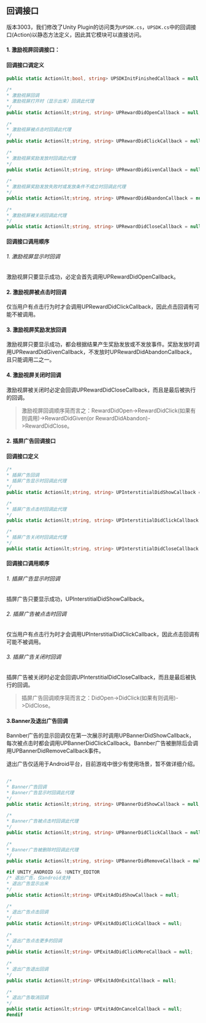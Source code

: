 ## 回调接口

版本3003，我们修改了Unity Plugin的访问类为`UPSDK.cs`，`UPSDK.cs`中的回调接口(Action)以静态方法定义，因此其它模块可以直接访问。

#### 1. 激励视屏回调接口：
#### 回调接口调定义

```csharp
public static Action&lt;bool, string> UPSDKInitFinishedCallback = null;
	 
/*
* 激励视屏回调
* 激励视屏打开时（显示出来）回调此代理
*/
public static Action&lt;string, string> UPRewardDidOpenCallback = null;
		
/*
* 激励视屏被点击时回调此代理
*/
public static Action&lt;string, string> UPRewardDidClickCallback = null;
		
/*
* 激励视屏奖励发放时回调此代理
*/
public static Action&lt;string, string> UPRewardDidGivenCallback = null;
		
/*
* 激励视屏奖励发放失败时或发放条件不成立时回调此代理
*/
public static Action&lt;string, string> UPRewardDidAbandonCallback = null;
		
/*
* 激励视屏被关闭回调此代理
*/
public static Action&lt;string, string> UPRewardDidCloseCallback = null; 

```
#### 回调接口调用顺序
###### 1. 激励视屏显示时回调
激励视屏只要显示成功，必定会首先调用UPRewardDidOpenCallback。

#### 2. 激励视屏被点击时回调
仅当用户有点击行为时才会调用UPRewardDidClickCallback，因此点击回调有可能不被调用。

#### 3. 激励视屏奖励发放回调
激励视屏只要显示成功，都会根据结果产生奖励发放或不发放事件。奖励发放时调用UPRewardDidGivenCallback，不发放时UPRewardDidAbandonCallback，且只能调用二之一。

#### 4. 激励视屏关闭时回调
激励视屏被关闭时必定会回调UPRewardDidCloseCallback，而且是最后被执行的回调。

> 激励视屏回调顺序简而言之：RewardDidOpen->RewardDidClick(如果有则调用)->RewardDidGiven(or RewardDidAbandon)->RewardDidClose。

#### 2. 插屏广告回调接口
#### 回调接口定义

```csharp
/*
* 插屏广告回调
* 插屏广告显示时回调此代理
*/
public static Action&lt;string, string> UPInterstitialDidShowCallback = null;

/*
* 插屏广告点击时回调此代理
*/
public static Action&lt;string, string> UPInterstitialDidClickCallback = null;

/*
* 插屏广告关闭时回调此代理
*/
public static Action&lt;string, string> UPInterstitialDidCloseCallback = null;
```
#### 回调接口调用顺序
###### 1. 插屏广告显示时回调
插屏广告只要显示成功，UPInterstitialDidShowCallback。
###### 2. 插屏广告被点击时回调
仅当用户有点击行为时才会调用UPInterstitialDidClickCallback，因此点击回调有可能不被调用。
###### 3. 插屏广告关闭时回调
插屏广告被关闭时必定会回调UPInterstitialDidCloseCallback，而且是最后被执行的回调。
> 插屏广告回调顺序简而言之：DidOpen->DidClick(如果有则调用)->DidClose。


#### 3.Banner及退出广告回调
Bannber广告的显示回调仅在第一次展示时调用UPBannerDidShowCallback，每次被点击时都会调用UPBannerDidClickCallback。Bannber广告被删除后会调用UPBannerDidRemoveCallback事件。

退出广告仅适用于Android平台，目前游戏中很少有使用场景，暂不做详细介绍。

```csharp
		
/*
* Banner广告回调
* Banner广告显示时回调此代理
*/
public static Action&lt;string, string> UPBannerDidShowCallback = null;
		
/*
* Banner广告被点击时回调此代理
*/
public static Action&lt;string, string> UPBannerDidClickCallback = null;
		
/*
* Banner广告被删除时回调此代理
*/
public static Action&lt;string, string> UPBannerDidRemoveCallback = null;

#if UNITY_ANDROID && !UNITY_EDITOR
/* 退出广告，仅android支持
* 退出广告显示出来
*/
public static Action&lt;string> UPExitAdDidShowCallback = null;
		
/*
* 退出广告点击回调
*/
public static Action&lt;string> UPExitAdDidClickCallback = null;
		
/*
* 退出广告点击更多的回调
*/
public static Action&lt;string> UPExitAdDidClickMoreCallback = null;
		
/*
* 退出广告退出回调
*/
public static Action&lt;string> UPExitAdOnExitCallback = null;
		
/*
* 退出广告取消回调
*/
public static Action&lt;string> UPExitAdOnCancelCallback = null;
#endif
```